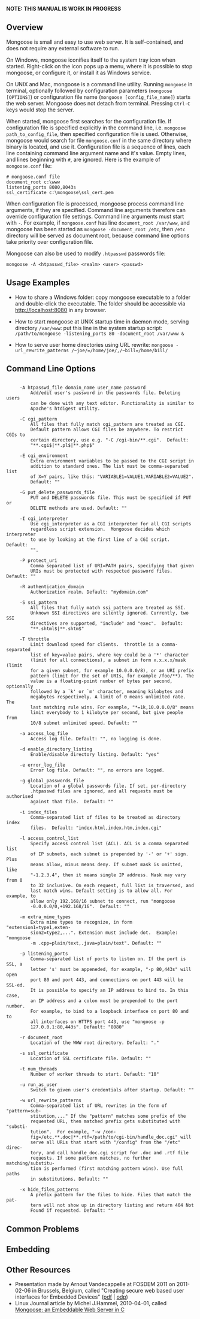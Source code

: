 
**NOTE: THIS MANUAL IS WORK IN PROGRESS**

Overview
--------

Mongoose is small and easy to use web server. It is self-contained, and does
not require any external software to run.

On Windows, mongoose iconifies itself to the system tray icon when started.
Right-click on the icon pops up a menu, where it is possible to stop
mongoose, or configure it, or install it as Windows service.

On UNIX and Mac, mongoose is a command line utility. Running `mongoose` in
terminal, optionally followed by configuration parameters
(`mongoose [OPTIONS]`) or configuration file name
(`mongoose [config_file_name]`) starts the
web server. Mongoose does not detach from terminal. Pressing `Ctrl-C` keys
would stop the server.

When started, mongoose first searches for the configuration file.
If configuration file is specified explicitly in the command line, i.e.
`mongoose path_to_config_file`, then specified configuration file is used.
Otherwise, mongoose would search for file `mongoose.conf` in the same directory
where binary is located, and use it.
Configuration file is a sequence of lines, each line containing
command line argument name and it's value. Empty lines, and lines beginning
with `#`, are ignored. Here is the example of `mongoose.conf` file:

    # mongoose.conf file
    document_root c:\www
    listening_ports 8080,8043s
    ssl_certificate c:\mongoose\ssl_cert.pem

When configuration file is processed, mongoose process command line arguments,
if they are specified. Command line arguments therefore can override
configuration file settings. Command line arguments must start with `-`.
For example, if `mongoose.conf` has line
`document_root /var/www`, and mongoose has been started as
`mongoose -document_root /etc`, then `/etc` directory will be served as
document root, because command line options take priority over
configuration file.

Mongoose can also be used to modify `.htpasswd` passwords file:

    mongoose -A <htpasswd_file> <realm> <user> <passwd>

Usage Examples
--------------

- How to share a Windows folder: copy mongoose executable to a folder and
  double-click the executable. The folder should be accessible via
  [http://localhost:8080](http://localhost:8080) in any browser.

- How to start mongoose at UNIX startup time in daemon mode, serving
  directory `/var/www`: put this line in the system startup script:
  `/path/to/mongoose -listening_ports 80 -document_root /var/www &`

- How to serve user home directories using URL rewrite:
  `mongoose -url_rewrite_patterns /~joe/=/home/joe/,/~bill=/home/bill/`

Command Line Options
--------------------
```

     -A htpasswd_file domain_name user_name password
         Add/edit user's password in the passwords file. Deleting users
         can be done with any text editor. Functionality is similar to
         Apache's htdigest utility.

     -C cgi_pattern
         All files that fully match cgi_pattern are treated as CGI.
         Default pattern allows CGI files be anywhere. To restrict CGIs to
         certain directory, use e.g. "-C /cgi-bin/**.cgi".  Default:
         "**.cgi$|**.pl$|**.php$"

     -E cgi_environment
         Extra environment variables to be passed to the CGI script in
         addition to standard ones. The list must be comma-separated list
         of X=Y pairs, like this: "VARIABLE1=VALUE1,VARIABLE2=VALUE2".
         Default: ""

     -G put_delete_passwords_file
         PUT and DELETE passwords file. This must be specified if PUT or
         DELETE methods are used. Default: ""

     -I cgi_interpreter
         Use cgi_interpreter as a CGI interpreter for all CGI scripts
         regardless script extension.  Mongoose decides which interpreter
         to use by looking at the first line of a CGI script.  Default:
         "".

     -P protect_uri
         Comma separated list of URI=PATH pairs, specifying that given
         URIs must be protected with respected password files. Default: ""

     -R authentication_domain
         Authorization realm. Default: "mydomain.com"

     -S ssi_pattern
         All files that fully match ssi_pattern are treated as SSI.
         Unknown SSI directives are silently ignored. Currently, two SSI
         directives are supported, "include" and "exec".  Default:
         "**.shtml$|**.shtm$"

     -T throttle
         Limit download speed for clients.  throttle is a comma-separated
         list of key=value pairs, where key could be a '*' character
         (limit for all connections), a subnet in form x.x.x.x/mask (limit
         for a given subnet, for example 10.0.0.0/8), or an URI prefix
         pattern (limit for the set of URIs, for example /foo/**). The
         value is a floating-point number of bytes per second, optionally
         followed by a `k' or `m' character, meaning kilobytes and
         megabytes respectively. A limit of 0 means unlimited rate. The
         last matching rule wins. For example, "*=1k,10.0.0.0/8" means
         limit everybody to 1 kilobyte per second, but give people from
         10/8 subnet unlimited speed. Default: ""

     -a access_log_file
         Access log file. Default: "", no logging is done.

     -d enable_directory_listing
         Enable/disable directory listing. Default: "yes"

     -e error_log_file
         Error log file. Default: "", no errors are logged.

     -g global_passwords_file
         Location of a global passwords file. If set, per-directory
         .htpasswd files are ignored, and all requests must be authorised
         against that file.  Default: ""

     -i index_files
         Comma-separated list of files to be treated as directory index
         files.  Default: "index.html,index.htm,index.cgi"

     -l access_control_list
         Specify access control list (ACL). ACL is a comma separated list
         of IP subnets, each subnet is prepended by '-' or '+' sign. Plus
         means allow, minus means deny. If subnet mask is omitted, like
         "-1.2.3.4", then it means single IP address. Mask may vary from 0
         to 32 inclusive. On each request, full list is traversed, and
         last match wins. Default setting is to allow all. For example, to
         allow only 192.168/16 subnet to connect, run "mongoose
         -0.0.0.0/0,+192.168/16".  Default: ""

     -m extra_mime_types
         Extra mime types to recognize, in form "extension1=type1,exten-
         sion2=type2,...". Extension must include dot.  Example: "mongoose
         -m .cpp=plain/text,.java=plain/text". Default: ""

     -p listening_ports
         Comma-separated list of ports to listen on. If the port is SSL, a
         letter 's' must be appeneded, for example, "-p 80,443s" will open
         port 80 and port 443, and connections on port 443 will be SSL-ed.
         It is possible to specify an IP address to bind to. In this case,
         an IP address and a colon must be prepended to the port number.
         For example, to bind to a loopback interface on port 80 and to
         all interfaces on HTTPS port 443, use "mongoose -p
         127.0.0.1:80,443s". Default: "8080"

     -r document_root
         Location of the WWW root directory. Default: "."

     -s ssl_certificate
         Location of SSL certificate file. Default: ""

     -t num_threads
         Number of worker threads to start. Default: "10"

     -u run_as_user
         Switch to given user's credentials after startup. Default: ""

     -w url_rewrite_patterns
         Comma-separated list of URL rewrites in the form of "pattern=sub-
         stitution,..." If the "pattern" matches some prefix of the
         requested URL, then matched prefix gets substituted with "substi-
         tution".  For example, "-w /con-
         fig=/etc,**.doc|**.rtf=/path/to/cgi-bin/handle_doc.cgi" will
         serve all URLs that start with "/config" from the "/etc" direc-
         tory, and call handle_doc.cgi script for .doc and .rtf file
         requests. If some pattern matches, no further matching/substitu-
         tion is performed (first matching pattern wins). Use full paths
         in substitutions. Default: ""

     -x hide_files_patterns
         A prefix pattern for the files to hide. Files that match the pat-
         tern will not show up in directory listing and return 404 Not
         Found if requested. Default: ""

```

Common Problems
---------------

Embedding
---------

Other Resources
---------------
- Presentation made by Arnout Vandecappelle at FOSDEM 2011 on 2011-02-06
  in Brussels, Belgium, called
  "Creating secure web based user interfaces for Embedded Devices"
  ([pdf](http://mind.be/content/110206_Web-ui.pdf) |
   [odp](http://mind.be/content/110206_Web-ui.odp))
- Linux Journal article by Michel J.Hammel, 2010-04-01, called
  [Mongoose: an Embeddable Web Server in C](http://www.linuxjournal.com/article/10680)
